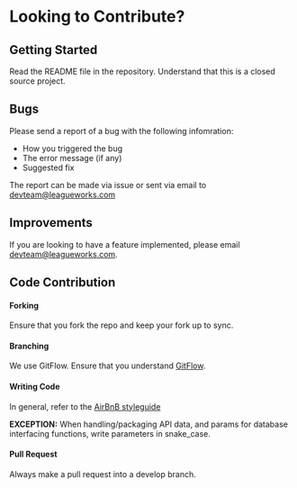 # Looking to Contribute?

## Getting Started

Read the README file in the repository. Understand that this is a closed source project.

## Bugs

Please send a report of a bug with the following infomration:
- How you triggered the bug
- The error message (if any)
- Suggested fix

The report can be made via issue or sent via email to devteam@leagueworks.com

## Improvements

If you are looking to have a feature implemented, please email devteam@leagueworks.com.

## Code Contribution

#### Forking

Ensure that you fork the repo and keep your fork up to sync.

#### Branching

We use GitFlow. Ensure that you understand [GitFlow](https://www.atlassian.com/git/tutorials/comparing-workflows/gitflow-workflow).

#### Writing Code

In general, refer to the [AirBnB styleguide](https://airbnb.io/javascript/react/)

**EXCEPTION:**
When handling/packaging API data, and params for database interfacing functions, write parameters in snake_case.

#### Pull Request

Always make a pull request into a develop branch.